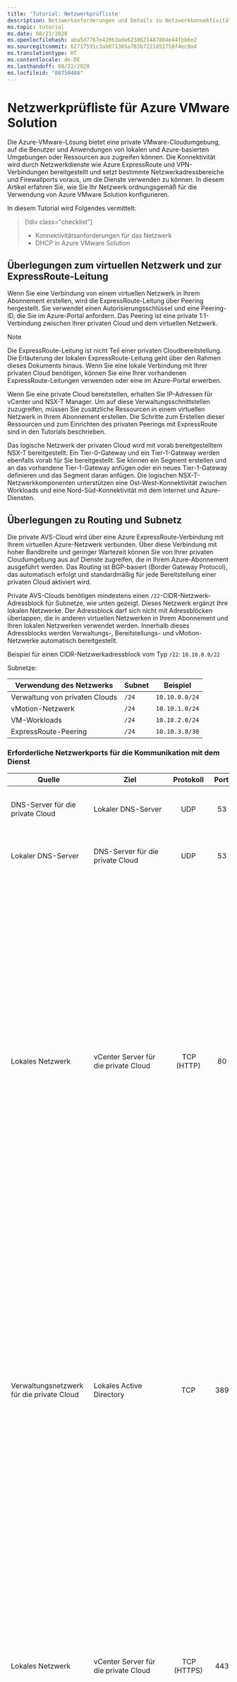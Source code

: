 ```yaml
---
title: 'Tutorial: Netzwerkprüfliste'
description: Netzwerkanforderungen und Details zu Netzwerkkonnektivität und -ports
ms.topic: tutorial
ms.date: 08/21/2020
ms.openlocfilehash: aba5d7767e420b3ade6238621487884e44fbb6e2
ms.sourcegitcommit: 62717591c3ab871365a783b7221851758f4ec9a4
ms.translationtype: HT
ms.contentlocale: de-DE
ms.lasthandoff: 08/22/2020
ms.locfileid: "88750408"
---
```

# <a name="networking-checklist-for-azure-vmware-solution"></a>Netzwerkprüfliste für Azure VMware Solution 

Die Azure-VMware-Lösung bietet eine private VMware-Cloudumgebung, auf die Benutzer und Anwendungen von lokalen und Azure-basierten Umgebungen oder Ressourcen aus zugreifen können. Die Konnektivität wird durch Netzwerkdienste wie Azure ExpressRoute und VPN-Verbindungen bereitgestellt und setzt bestimmte Netzwerkadressbereiche und Firewallports voraus, um die Dienste verwenden zu können. In diesem Artikel erfahren Sie, wie Sie Ihr Netzwerk ordnungsgemäß für die Verwendung von Azure VMware Solution konfigurieren.

In diesem Tutorial wird Folgendes vermittelt:

> [!div class="checklist"]
> * Konnektivitätsanforderungen für das Netzwerk
> * DHCP in Azure VMware Solution

## <a name="virtual--network-and-expressroute-circuit--considerations"></a>Überlegungen zum virtuellen Netzwerk und zur ExpressRoute-Leitung
Wenn Sie eine Verbindung von einem virtuellen Netzwerk in Ihrem Abonnement erstellen, wird die ExpressRoute-Leitung über Peering hergestellt. Sie verwendet einen Autorisierungsschlüssel und eine Peering-ID, die Sie im Azure-Portal anfordern. Das Peering ist eine private 1:1-Verbindung zwischen Ihrer privaten Cloud und dem virtuellen Netzwerk.

> [!NOTE] 
> Die ExpressRoute-Leitung ist nicht Teil einer privaten Cloudbereitstellung. Die Erläuterung der lokalen ExpressRoute-Leitung geht über den Rahmen dieses Dokuments hinaus. Wenn Sie eine lokale Verbindung mit Ihrer privaten Cloud benötigen, können Sie eine Ihrer vorhandenen ExpressRoute-Leitungen verwenden oder eine im Azure-Portal erwerben.

Wenn Sie eine private Cloud bereitstellen, erhalten Sie IP-Adressen für vCenter und NSX-T Manager. Um auf diese Verwaltungsschnittstellen zuzugreifen, müssen Sie zusätzliche Ressourcen in einem virtuellen Netzwerk in Ihrem Abonnement erstellen. Die Schritte zum Erstellen dieser Ressourcen und zum Einrichten des privaten Peerings mit ExpressRoute sind in den Tutorials beschrieben.

Das logische Netzwerk der privaten Cloud wird mit vorab bereitgestelltem NSX-T bereitgestellt. Ein Tier-0-Gateway und ein Tier-1-Gateway werden ebenfalls vorab für Sie bereitgestellt. Sie können ein Segment erstellen und an das vorhandene Tier-1-Gateway anfügen oder ein neues Tier-1-Gateway definieren und das Segment daran anfügen. Die logischen NSX-T-Netzwerkkomponenten unterstützen eine Ost-West-Konnektivität zwischen Workloads und eine Nord-Süd-Konnektivität mit dem Internet und Azure-Diensten.

## <a name="routing-and-subnet-considerations"></a>Überlegungen zu Routing und Subnetz
Die private AVS-Cloud wird über eine Azure ExpressRoute-Verbindung mit Ihrem virtuellen Azure-Netzwerk verbunden. Über diese Verbindung mit hoher Bandbreite und geringer Wartezeit können Sie von Ihrer privaten Cloudumgebung aus auf Dienste zugreifen, die in Ihrem Azure-Abonnement ausgeführt werden. Das Routing ist BGP-basiert (Border Gateway Protocol), das automatisch erfolgt und standardmäßig für jede Bereitstellung einer privaten Cloud aktiviert wird. 

Private AVS-Clouds benötigen mindestens einen `/22`-CIDR-Netzwerk-Adressblock für Subnetze, wie unten gezeigt. Dieses Netzwerk ergänzt Ihre lokalen Netzwerke. Der Adressblock darf sich nicht mit Adressblöcken überlappen, die in anderen virtuellen Netzwerken in Ihrem Abonnement und Ihren lokalen Netzwerken verwendet werden. Innerhalb dieses Adressblocks werden Verwaltungs-, Bereitstellungs- und vMotion-Netzwerke automatisch bereitgestellt.

Beispiel für einen CIDR-Netzwerkadressblock vom Typ `/22`: `10.10.0.0/22`

Subnetze:

| Verwendung des Netzwerks             | Subnet | Beispiel        |
| ------------------------- | ------ | -------------- |
| Verwaltung von privaten Clouds  | `/24`  | `10.10.0.0/24` |
| vMotion-Netzwerk           | `/24`  | `10.10.1.0/24` |
| VM-Workloads              | `/24`  | `10.10.2.0/24` |
| ExpressRoute-Peering      | `/24`  | `10.10.3.8/30` |


### <a name="network-ports-required-to-communicate-with-the-service"></a>Erforderliche Netzwerkports für die Kommunikation mit dem Dienst

| Quelle | Ziel | Protokoll | Port | Beschreibung  | 
| ------ | ----------- | :------: | :---:| ------------ | 
| DNS-Server für die private Cloud | Lokaler DNS-Server | UDP | 53 | DNS-Client: Weiterleitung von Anforderungen der PC-vCenter-Instanz für beliebige lokale DNS-Abfragen (siehe DNS-Abschnitt unten) |  
| Lokaler DNS-Server   | DNS-Server für die private Cloud | UDP | 53 | DNS-Client: Weiterleitung von Anforderungen lokaler Dienste an DNS-Server für die private Cloud (siehe DNS-Abschnitt unten) |  
| Lokales Netzwerk  | vCenter Server für die private Cloud  | TCP (HTTP)  | 80 | Von vCenter Server wird Port 80 für direkte HTTP-Verbindungen benötigt. Vom Port 80 werden Anforderungen an den HTTPS-Port 443 umgeleitet. Diese Umleitung ist hilfreich, wenn Sie `http://server` anstelle von `https://server` verwenden.  <br><br>WS-Management (erfordert auch, dass der Port 443 geöffnet ist) <br><br>Wenn Sie nicht die gebündelte SQL Server 2008-Datenbank der vCenter Server-Instanz, sondern eine benutzerdefinierte Microsoft SQL-Datenbank verwenden, wird der Port 80 von den SQL Server Reporting Services verwendet. Wenn Sie vCenter Server installieren, werden Sie vom Installationsprogramm aufgefordert, den HTTP-Port für die vCenter Server-Instanz zu ändern. Ändern Sie den HTTP-Port für vCenter Server in einen benutzerdefinierten Wert, um eine erfolgreiche Installation zu gewährleisten. Von Microsoft Internet Information Services (IIS) wird ebenfalls Port 80 verwendet. Weitere Informationen finden Sie unter „Konflikt zwischen vCenter Server und IIS für Port 80“. |  
| Verwaltungsnetzwerk für die private Cloud | Lokales Active Directory  | TCP  | 389 | Dieser Port muss in der lokalen Instanz sowie in allen Remoteinstanzen von vCenter Server geöffnet sein. Bei diesem Port handelt es sich um die LDAP-Portnummer für die Verzeichnisdienste für die vCenter Server-Gruppe. Das vCenter Server-System muss an den Port 389 gebunden werden, auch wenn Sie diese vCenter Server-Instanz nicht in eine Linked Mode-Gruppe einbinden. Wird an diesem Port ein anderer Dienst ausgeführt, empfiehlt es sich gegebenenfalls, ihn zu entfernen oder seinen Port zu ändern. Der LDAP-Dienst kann an einem beliebigen Port zwischen 1025 und 65535 ausgeführt werden.  Wenn diese Instanz als Microsoft Windows Active Directory fungiert, ändern Sie die Portnummer von 389 in einen verfügbaren Port zwischen 1025 und 65535. Dieser Port ist optional und dient dazu, eine lokale AD-Instanz als Identitätsquelle für die vCenter-Instanz der privaten Cloud zu konfigurieren. |  
| Lokales Netzwerk  | vCenter Server für die private Cloud  | TCP (HTTPS)  | 443 | Dieser Port ermöglicht den Zugriff auf vCenter über das lokale Netzwerk. Der Standardport, der vom vCenter Server-System verwendet wird, um auf Verbindungen des vSphere-Clients zu lauschen. Öffnen Sie den Port 443 in der Firewall, damit das vCenter Server-System Daten vom vSphere-Client empfangen kann. Das vCenter Server-System verwendet den Port 443 auch zur Überwachung der Datenübertragung von SDK-Clients. Dieser Port wird auch für folgende Dienste verwendet: WS-Management (erfordert auch, dass der Port 80 geöffnet ist). vSphere-Clientzugriff auf vSphere Update Manager. Clientverbindungen einer Drittanbieter-Netzwerkverwaltung mit vCenter Server. Clientzugriff einer Drittanbieter-Netzwerkverwaltung auf Hosts. |  
| Webbrowser  | Hybrid Cloud Manager  | TCP (HTTPS) | 9443 | Hybrid Cloud Manager-Schnittstelle für die Verwaltung virtueller Geräte für die Hybrid Cloud Manager-Systemkonfiguration. |
| Administratornetzwerk  | Hybrid Cloud Manager | SSH | 22 | Administrator-SSH-Zugriff auf Hybrid Cloud Manager. |
| HCM | Cloudgateway | TCP (HTTPS) | 8123 | Senden hostbasierter Replikationsdienstanweisungen an das Hybrid Cloud-Gateway. |
| HCM | Cloudgateway | HTTP TCP (HTTPS) | 9443 | Senden von Verwaltungsanweisungen an das lokale Hybrid Cloud-Gateway über die REST-API. |
| Cloudgateway | L2C | TCP (HTTPS) | 443 | Senden von Verwaltungsanweisungen vom Cloudgateway an L2C, wenn L2C den gleichen Pfad verwendet wie das Hybrid Cloud-Gateway. |
| Cloudgateway | ESXi-Hosts | TCP | 80, 902 | Verwaltung und OVF-Bereitstellung |
| Cloudgateway (lokal)| Cloudgateway (remote) | UDP | 4500 | Erforderlich für IPsec<br>   Internetschlüsselaustausch (IKEv2) zur Kapselung von Workloads für den bidirektionalen Tunnel. NAT-Traversal (NAT-T) wird ebenfalls unterstützt. |
| Cloudgateway (lokal) | Cloudgateway (remote)  | UDP | 500 | Erforderlich für IPsec<br> Internetschlüsselaustausch (ISAKMP) für den bidirektionalen Tunnel. |
| Lokales vCenter-Netzwerk | Verwaltungsnetzwerk für die private Cloud | TCP | 8.000 |  vMotion für virtuelle Computer aus der lokalen vCenter-Instanz zur vCenter-Instanz in der privaten Cloud   |     

## <a name="dhcp-and-dns-resolution-considerations"></a>Aspekte zu DHCP- und DNS-Auflösung
Anwendungen und Workloads, die in einer privaten Cloudumgebung ausgeführt werden, erfordern Namensauflösung und DHCP-Dienste zum Nachschlagen und für die IP-Adresszuweisung. Zur Bereitstellung dieser Dienste ist eine ordnungsgemäße DHCP- und DNS-Infrastruktur erforderlich. Sie können einen virtuellen Computer konfigurieren, um diese Dienste in Ihrer privaten Cloudumgebung bereitzustellen.  

Es empfiehlt sich, den in NSX integrierten DHCP-Dienst oder einen lokalen DHCP-Server in der privaten Cloud zu verwenden, anstatt DHCP-Broadcastdatenverkehr über das WAN in die lokale Umgebung zurückzuleiten.


## <a name="next-steps"></a>Nächste Schritte

In diesem Tutorial haben Sie Folgendes gelernt:

> [!div class="checklist"]
> * Konnektivitätsanforderungen für das Netzwerk
> * DHCP in Azure VMware Solution

Nach der ordnungsgemäßen Einrichtung des Netzwerks können Sie im nächsten Tutorial Ihre private Azure VMware Solution-Cloud erstellen.

> [!div class="nextstepaction"]
> [Tutorial: Erstellen einer privaten Cloud von Azure VMware Solution](tutorial-create-private-cloud.md)
